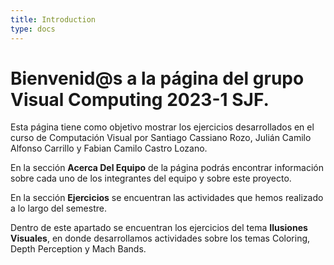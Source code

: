 ```yaml
---
title: Introduction
type: docs
---
```

# Bienvenid@s a la página del grupo Visual Computing 2023-1 SJF.  

Esta página tiene como objetivo mostrar los ejercicios desarrollados en el curso de Computación Visual por Santiago Cassiano Rozo, Julián Camilo Alfonso Carrillo y Fabian Camilo Castro Lozano.
 
En la sección **Acerca Del Equipo** de la página podrás encontrar información sobre cada uno de los integrantes del equipo y sobre este proyecto.

En la sección **Ejercicios** se encuentran las actividades que hemos realizado a lo largo del semestre.

Dentro de este apartado se encuentran los ejercicios del tema **Ilusiones Visuales**, en donde desarrollamos actividades sobre los temas Coloring, Depth Perception y Mach Bands.
